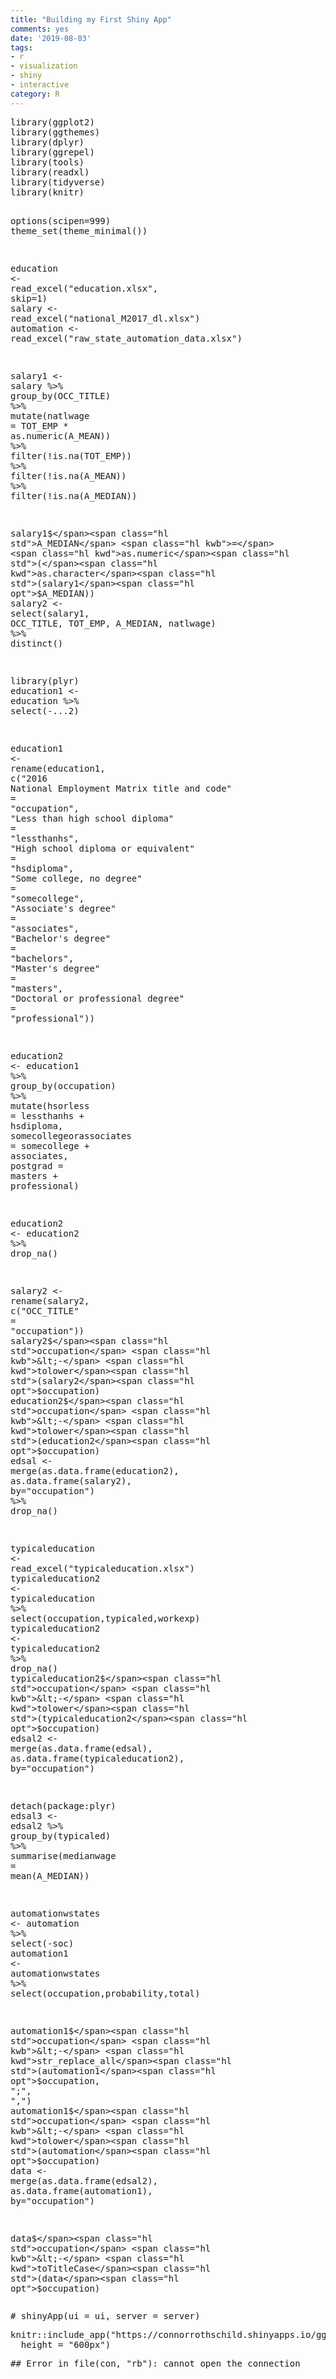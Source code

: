 ```yaml
---
title: "Building my First Shiny App"
comments: yes
date: '2019-08-03'
tags:
- r
- visualization
- shiny
- interactive
category: R
---
```




<div class="chunk" id="unnamed-chunk-1"><div class="rcode"><div class="source"><pre class="knitr r"><span class="hl kwd">library</span><span class="hl std">(ggplot2)</span>
<span class="hl kwd">library</span><span class="hl std">(ggthemes)</span>
<span class="hl kwd">library</span><span class="hl std">(dplyr)</span>
<span class="hl kwd">library</span><span class="hl std">(ggrepel)</span>
<span class="hl kwd">library</span><span class="hl std">(tools)</span>
<span class="hl kwd">library</span><span class="hl std">(readxl)</span>
<span class="hl kwd">library</span><span class="hl std">(tidyverse)</span>
<span class="hl kwd">library</span><span class="hl std">(knitr)</span>

<span class="hl kwd">options</span><span class="hl std">(</span><span class="hl kwc">scipen</span><span class="hl std">=</span><span class="hl num">999</span><span class="hl std">)</span>
<span class="hl kwd">theme_set</span><span class="hl std">(</span><span class="hl kwd">theme_minimal</span><span class="hl std">())</span>

<span class="hl std">education</span> <span class="hl kwb">&lt;-</span> <span class="hl kwd">read_excel</span><span class="hl std">(</span><span class="hl str">&quot;education.xlsx&quot;</span><span class="hl std">,</span> <span class="hl kwc">skip</span><span class="hl std">=</span><span class="hl num">1</span><span class="hl std">)</span>
<span class="hl std">salary</span> <span class="hl kwb">&lt;-</span> <span class="hl kwd">read_excel</span><span class="hl std">(</span><span class="hl str">&quot;national_M2017_dl.xlsx&quot;</span><span class="hl std">)</span>
<span class="hl std">automation</span> <span class="hl kwb">&lt;-</span> <span class="hl kwd">read_excel</span><span class="hl std">(</span><span class="hl str">&quot;raw_state_automation_data.xlsx&quot;</span><span class="hl std">)</span>

<span class="hl std">salary1</span> <span class="hl kwb">&lt;-</span> <span class="hl std">salary</span> <span class="hl opt">%&gt;%</span>
<span class="hl kwd">group_by</span><span class="hl std">(OCC_TITLE)</span> <span class="hl opt">%&gt;%</span>
<span class="hl kwd">mutate</span><span class="hl std">(</span><span class="hl kwc">natlwage</span> <span class="hl std">= TOT_EMP</span> <span class="hl opt">*</span> <span class="hl kwd">as.numeric</span><span class="hl std">(A_MEAN))</span> <span class="hl opt">%&gt;%</span>
<span class="hl kwd">filter</span><span class="hl std">(</span><span class="hl opt">!</span><span class="hl kwd">is.na</span><span class="hl std">(TOT_EMP))</span> <span class="hl opt">%&gt;%</span>
<span class="hl kwd">filter</span><span class="hl std">(</span><span class="hl opt">!</span><span class="hl kwd">is.na</span><span class="hl std">(A_MEAN))</span> <span class="hl opt">%&gt;%</span>
<span class="hl kwd">filter</span><span class="hl std">(</span><span class="hl opt">!</span><span class="hl kwd">is.na</span><span class="hl std">(A_MEDIAN))</span>

<span class="hl std">salary1</span><span class="hl opt">$</span><span class="hl std">A_MEDIAN</span> <span class="hl kwb">=</span> <span class="hl kwd">as.numeric</span><span class="hl std">(</span><span class="hl kwd">as.character</span><span class="hl std">(salary1</span><span class="hl opt">$</span><span class="hl std">A_MEDIAN))</span>
<span class="hl std">salary2</span> <span class="hl kwb">&lt;-</span> <span class="hl kwd">select</span><span class="hl std">(salary1, OCC_TITLE, TOT_EMP, A_MEDIAN, natlwage)</span> <span class="hl opt">%&gt;%</span>
<span class="hl kwd">distinct</span><span class="hl std">()</span>

<span class="hl kwd">library</span><span class="hl std">(plyr)</span>
<span class="hl std">education1</span> <span class="hl kwb">&lt;-</span> <span class="hl std">education</span> <span class="hl opt">%&gt;%</span> <span class="hl kwd">select</span><span class="hl std">(</span><span class="hl opt">-</span><span class="hl std">...2)</span>

<span class="hl std">education1</span> <span class="hl kwb">&lt;-</span> <span class="hl kwd">rename</span><span class="hl std">(education1,</span> <span class="hl kwd">c</span><span class="hl std">(</span><span class="hl str">&quot;2016 National Employment Matrix title and code&quot;</span> <span class="hl std">=</span> <span class="hl str">&quot;occupation&quot;</span><span class="hl std">,</span>
                                   <span class="hl str">&quot;Less than high school diploma&quot;</span> <span class="hl std">=</span> <span class="hl str">&quot;lessthanhs&quot;</span><span class="hl std">,</span>
                                   <span class="hl str">&quot;High school diploma or equivalent&quot;</span> <span class="hl std">=</span> <span class="hl str">&quot;hsdiploma&quot;</span><span class="hl std">,</span>
                                   <span class="hl str">&quot;Some college, no degree&quot;</span> <span class="hl std">=</span> <span class="hl str">&quot;somecollege&quot;</span><span class="hl std">,</span>
                                   <span class="hl str">&quot;Associate's degree&quot;</span> <span class="hl std">=</span> <span class="hl str">&quot;associates&quot;</span><span class="hl std">,</span>
                                   <span class="hl str">&quot;Bachelor's degree&quot;</span> <span class="hl std">=</span> <span class="hl str">&quot;bachelors&quot;</span><span class="hl std">,</span>
                                   <span class="hl str">&quot;Master's degree&quot;</span> <span class="hl std">=</span> <span class="hl str">&quot;masters&quot;</span><span class="hl std">,</span>
                                   <span class="hl str">&quot;Doctoral or professional degree&quot;</span> <span class="hl std">=</span> <span class="hl str">&quot;professional&quot;</span><span class="hl std">))</span>

<span class="hl std">education2</span> <span class="hl kwb">&lt;-</span> <span class="hl std">education1</span> <span class="hl opt">%&gt;%</span>
  <span class="hl kwd">group_by</span><span class="hl std">(occupation)</span> <span class="hl opt">%&gt;%</span>
  <span class="hl kwd">mutate</span><span class="hl std">(</span><span class="hl kwc">hsorless</span> <span class="hl std">= lessthanhs</span> <span class="hl opt">+</span> <span class="hl std">hsdiploma,</span>
         <span class="hl kwc">somecollegeorassociates</span> <span class="hl std">= somecollege</span> <span class="hl opt">+</span> <span class="hl std">associates,</span>
         <span class="hl kwc">postgrad</span> <span class="hl std">= masters</span> <span class="hl opt">+</span> <span class="hl std">professional)</span>

<span class="hl std">education2</span> <span class="hl kwb">&lt;-</span> <span class="hl std">education2</span> <span class="hl opt">%&gt;%</span> <span class="hl kwd">drop_na</span><span class="hl std">()</span>

<span class="hl std">salary2</span> <span class="hl kwb">&lt;-</span> <span class="hl kwd">rename</span><span class="hl std">(salary2,</span> <span class="hl kwd">c</span><span class="hl std">(</span><span class="hl str">&quot;OCC_TITLE&quot;</span> <span class="hl std">=</span> <span class="hl str">&quot;occupation&quot;</span><span class="hl std">))</span>
<span class="hl std">salary2</span><span class="hl opt">$</span><span class="hl std">occupation</span> <span class="hl kwb">&lt;-</span> <span class="hl kwd">tolower</span><span class="hl std">(salary2</span><span class="hl opt">$</span><span class="hl std">occupation)</span>
<span class="hl std">education2</span><span class="hl opt">$</span><span class="hl std">occupation</span> <span class="hl kwb">&lt;-</span> <span class="hl kwd">tolower</span><span class="hl std">(education2</span><span class="hl opt">$</span><span class="hl std">occupation)</span>
<span class="hl std">edsal</span> <span class="hl kwb">&lt;-</span> <span class="hl kwd">merge</span><span class="hl std">(</span><span class="hl kwd">as.data.frame</span><span class="hl std">(education2),</span> <span class="hl kwd">as.data.frame</span><span class="hl std">(salary2),</span> <span class="hl kwc">by</span><span class="hl std">=</span><span class="hl str">&quot;occupation&quot;</span><span class="hl std">)</span> <span class="hl opt">%&gt;%</span> <span class="hl kwd">drop_na</span><span class="hl std">()</span>

  <span class="hl std">typicaleducation</span> <span class="hl kwb">&lt;-</span> <span class="hl kwd">read_excel</span><span class="hl std">(</span><span class="hl str">&quot;typicaleducation.xlsx&quot;</span><span class="hl std">)</span>
  <span class="hl std">typicaleducation2</span> <span class="hl kwb">&lt;-</span> <span class="hl std">typicaleducation</span> <span class="hl opt">%&gt;%</span> <span class="hl kwd">select</span><span class="hl std">(occupation,typicaled,workexp)</span>
  <span class="hl std">typicaleducation2</span> <span class="hl kwb">&lt;-</span> <span class="hl std">typicaleducation2</span> <span class="hl opt">%&gt;%</span> <span class="hl kwd">drop_na</span><span class="hl std">()</span>
  <span class="hl std">typicaleducation2</span><span class="hl opt">$</span><span class="hl std">occupation</span> <span class="hl kwb">&lt;-</span> <span class="hl kwd">tolower</span><span class="hl std">(typicaleducation2</span><span class="hl opt">$</span><span class="hl std">occupation)</span>
  <span class="hl std">edsal2</span> <span class="hl kwb">&lt;-</span> <span class="hl kwd">merge</span><span class="hl std">(</span><span class="hl kwd">as.data.frame</span><span class="hl std">(edsal),</span> <span class="hl kwd">as.data.frame</span><span class="hl std">(typicaleducation2),</span> <span class="hl kwc">by</span><span class="hl std">=</span><span class="hl str">&quot;occupation&quot;</span><span class="hl std">)</span>

  <span class="hl kwd">detach</span><span class="hl std">(package</span><span class="hl opt">:</span><span class="hl std">plyr)</span>
  <span class="hl std">edsal3</span> <span class="hl kwb">&lt;-</span> <span class="hl std">edsal2</span> <span class="hl opt">%&gt;%</span>
  <span class="hl kwd">group_by</span><span class="hl std">(typicaled)</span> <span class="hl opt">%&gt;%</span>
  <span class="hl kwd">summarise</span><span class="hl std">(</span><span class="hl kwc">medianwage</span> <span class="hl std">=</span> <span class="hl kwd">mean</span><span class="hl std">(A_MEDIAN))</span>

  <span class="hl std">automationwstates</span> <span class="hl kwb">&lt;-</span> <span class="hl std">automation</span> <span class="hl opt">%&gt;%</span> <span class="hl kwd">select</span><span class="hl std">(</span><span class="hl opt">-</span><span class="hl std">soc)</span>
  <span class="hl std">automation1</span> <span class="hl kwb">&lt;-</span> <span class="hl std">automationwstates</span> <span class="hl opt">%&gt;%</span> <span class="hl kwd">select</span><span class="hl std">(occupation,probability,total)</span>

  <span class="hl std">automation1</span><span class="hl opt">$</span><span class="hl std">occupation</span> <span class="hl kwb">&lt;-</span> <span class="hl kwd">str_replace_all</span><span class="hl std">(automation1</span><span class="hl opt">$</span><span class="hl std">occupation,</span> <span class="hl str">&quot;;&quot;</span><span class="hl std">,</span> <span class="hl str">&quot;,&quot;</span><span class="hl std">)</span>
  <span class="hl std">automation1</span><span class="hl opt">$</span><span class="hl std">occupation</span> <span class="hl kwb">&lt;-</span> <span class="hl kwd">tolower</span><span class="hl std">(automation</span><span class="hl opt">$</span><span class="hl std">occupation)</span>
  <span class="hl std">data</span> <span class="hl kwb">&lt;-</span> <span class="hl kwd">merge</span><span class="hl std">(</span><span class="hl kwd">as.data.frame</span><span class="hl std">(edsal2),</span> <span class="hl kwd">as.data.frame</span><span class="hl std">(automation1),</span> <span class="hl kwc">by</span><span class="hl std">=</span><span class="hl str">&quot;occupation&quot;</span><span class="hl std">)</span>

  <span class="hl std">data</span><span class="hl opt">$</span><span class="hl std">occupation</span> <span class="hl kwb">&lt;-</span> <span class="hl kwd">toTitleCase</span><span class="hl std">(data</span><span class="hl opt">$</span><span class="hl std">occupation)</span>
</pre></div>
</div></div>




<div class="chunk" id="unnamed-chunk-3"><div class="rcode"><div class="source"><pre class="knitr r"><span class="hl com"># shinyApp(ui = ui, server = server)</span>
</pre></div>
</div></div>

<div class="chunk" id="unnamed-chunk-4"><div class="rcode"><div class="source"><pre class="knitr r"><span class="hl std">knitr</span><span class="hl opt">::</span><span class="hl kwd">include_app</span><span class="hl std">(</span><span class="hl str">&quot;https://connorrothschild.shinyapps.io/ggvis/&quot;</span><span class="hl std">,</span>
  <span class="hl kwc">height</span> <span class="hl std">=</span> <span class="hl str">&quot;600px&quot;</span><span class="hl std">)</span>
</pre></div>
<div class="error"><pre class="knitr r">## Error in file(con, &quot;rb&quot;): cannot open the connection
</pre></div>
</div></div>

